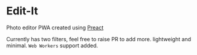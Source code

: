 # Edit-It

Photo editor PWA created using [Preact](https://github.com/preactjs/preact-cli)

Currently has two filters, feel free to raise PR to add more.
lightweight and minimal.
`Web Workers` support added.
